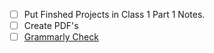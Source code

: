 - [ ] Put Finshed Projects in Class 1 Part 1 Notes.
- [ ] Create PDF's
- [ ] [Grammarly Check](https://app.grammarly.com/ddocs/1437237792)
